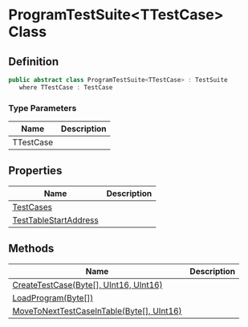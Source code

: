 # ProgramTestSuite&lt;TTestCase&gt; Class
## Definition

```c#
public abstract class ProgramTestSuite<TTestCase> : TestSuite
   where TTestCase : TestCase
```

### Type Parameters

| Name | Description |
| ---- | ----------- |
| TTestCase |  |

## Properties

| Name | Description |
| ---- | ----------- |
| [TestCases](MrKWatkins.EmulatorTestSuites.Z80.Program.ProgramTestSuite-1.TestCases.md) |  |
| [TestTableStartAddress](MrKWatkins.EmulatorTestSuites.Z80.Program.ProgramTestSuite-1.TestTableStartAddress.md) |  |

## Methods

| Name | Description |
| ---- | ----------- |
| [CreateTestCase(Byte\[\], UInt16, UInt16)](MrKWatkins.EmulatorTestSuites.Z80.Program.ProgramTestSuite-1.CreateTestCase.md) |  |
| [LoadProgram(Byte\[\])](MrKWatkins.EmulatorTestSuites.Z80.Program.ProgramTestSuite-1.LoadProgram.md) |  |
| [MoveToNextTestCaseInTable(Byte\[\], UInt16)](MrKWatkins.EmulatorTestSuites.Z80.Program.ProgramTestSuite-1.MoveToNextTestCaseInTable.md) |  |

